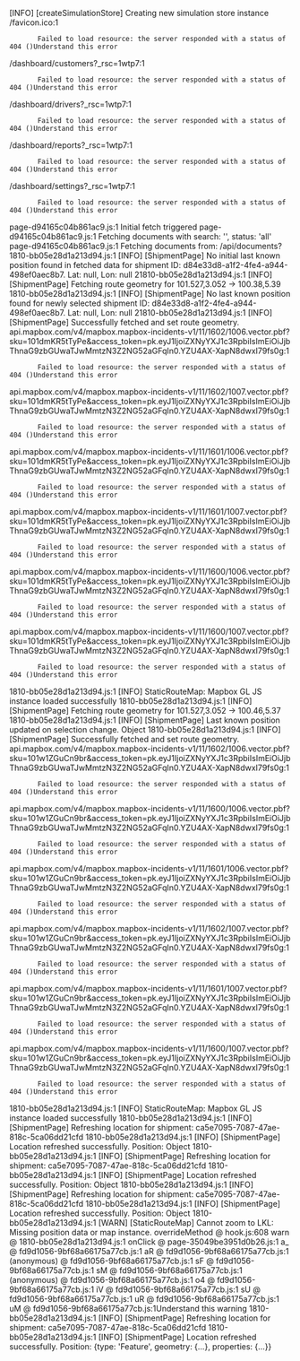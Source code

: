 [INFO] [createSimulationStore] Creating new simulation store instance
/favicon.ico:1 
            
            
           Failed to load resource: the server responded with a status of 404 ()Understand this error
/dashboard/customers?_rsc=1wtp7:1 
            
            
           Failed to load resource: the server responded with a status of 404 ()Understand this error
/dashboard/drivers?_rsc=1wtp7:1 
            
            
           Failed to load resource: the server responded with a status of 404 ()Understand this error
/dashboard/reports?_rsc=1wtp7:1 
            
            
           Failed to load resource: the server responded with a status of 404 ()Understand this error
/dashboard/settings?_rsc=1wtp7:1 
            
            
           Failed to load resource: the server responded with a status of 404 ()Understand this error
page-d94165c04b861ac9.js:1 Initial fetch triggered
page-d94165c04b861ac9.js:1 Fetching documents with search: '', status: 'all'
page-d94165c04b861ac9.js:1 Fetching documents from: /api/documents?
1810-bb05e28d1a213d94.js:1 [INFO] [ShipmentPage] No initial last known position found in fetched data for shipment ID: d84e33d8-a1f2-4fe4-a944-498ef0aec8b7. Lat: null, Lon: null
21810-bb05e28d1a213d94.js:1 [INFO] [ShipmentPage] Fetching route geometry for 101.527,3.052 -> 100.38,5.39
1810-bb05e28d1a213d94.js:1 [INFO] [ShipmentPage] No last known position found for newly selected shipment ID: d84e33d8-a1f2-4fe4-a944-498ef0aec8b7. Lat: null, Lon: null
21810-bb05e28d1a213d94.js:1 [INFO] [ShipmentPage] Successfully fetched and set route geometry.
api.mapbox.com/v4/mapbox.mapbox-incidents-v1/11/1602/1006.vector.pbf?sku=101dmKR5tTyPe&access_token=pk.eyJ1IjoiZXNyYXJ1c3RpbiIsImEiOiJjbThnaG9zbGUwaTJwMmtzN3Z2NG52aGFqIn0.YZU4AX-XapN8dwxI79fs0g:1 
            
            
           Failed to load resource: the server responded with a status of 404 ()Understand this error
api.mapbox.com/v4/mapbox.mapbox-incidents-v1/11/1602/1007.vector.pbf?sku=101dmKR5tTyPe&access_token=pk.eyJ1IjoiZXNyYXJ1c3RpbiIsImEiOiJjbThnaG9zbGUwaTJwMmtzN3Z2NG52aGFqIn0.YZU4AX-XapN8dwxI79fs0g:1 
            
            
           Failed to load resource: the server responded with a status of 404 ()Understand this error
api.mapbox.com/v4/mapbox.mapbox-incidents-v1/11/1601/1006.vector.pbf?sku=101dmKR5tTyPe&access_token=pk.eyJ1IjoiZXNyYXJ1c3RpbiIsImEiOiJjbThnaG9zbGUwaTJwMmtzN3Z2NG52aGFqIn0.YZU4AX-XapN8dwxI79fs0g:1 
            
            
           Failed to load resource: the server responded with a status of 404 ()Understand this error
api.mapbox.com/v4/mapbox.mapbox-incidents-v1/11/1601/1007.vector.pbf?sku=101dmKR5tTyPe&access_token=pk.eyJ1IjoiZXNyYXJ1c3RpbiIsImEiOiJjbThnaG9zbGUwaTJwMmtzN3Z2NG52aGFqIn0.YZU4AX-XapN8dwxI79fs0g:1 
            
            
           Failed to load resource: the server responded with a status of 404 ()Understand this error
api.mapbox.com/v4/mapbox.mapbox-incidents-v1/11/1600/1006.vector.pbf?sku=101dmKR5tTyPe&access_token=pk.eyJ1IjoiZXNyYXJ1c3RpbiIsImEiOiJjbThnaG9zbGUwaTJwMmtzN3Z2NG52aGFqIn0.YZU4AX-XapN8dwxI79fs0g:1 
            
            
           Failed to load resource: the server responded with a status of 404 ()Understand this error
api.mapbox.com/v4/mapbox.mapbox-incidents-v1/11/1600/1007.vector.pbf?sku=101dmKR5tTyPe&access_token=pk.eyJ1IjoiZXNyYXJ1c3RpbiIsImEiOiJjbThnaG9zbGUwaTJwMmtzN3Z2NG52aGFqIn0.YZU4AX-XapN8dwxI79fs0g:1 
            
            
           Failed to load resource: the server responded with a status of 404 ()Understand this error
1810-bb05e28d1a213d94.js:1 [INFO] StaticRouteMap: Mapbox GL JS instance loaded successfully
1810-bb05e28d1a213d94.js:1 [INFO] [ShipmentPage] Fetching route geometry for 101.527,3.052 -> 100.46,5.37
1810-bb05e28d1a213d94.js:1 [INFO] [ShipmentPage] Last known position updated on selection change. Object
1810-bb05e28d1a213d94.js:1 [INFO] [ShipmentPage] Successfully fetched and set route geometry.
api.mapbox.com/v4/mapbox.mapbox-incidents-v1/11/1602/1006.vector.pbf?sku=101w1ZGuCn9br&access_token=pk.eyJ1IjoiZXNyYXJ1c3RpbiIsImEiOiJjbThnaG9zbGUwaTJwMmtzN3Z2NG52aGFqIn0.YZU4AX-XapN8dwxI79fs0g:1 
            
            
           Failed to load resource: the server responded with a status of 404 ()Understand this error
api.mapbox.com/v4/mapbox.mapbox-incidents-v1/11/1600/1006.vector.pbf?sku=101w1ZGuCn9br&access_token=pk.eyJ1IjoiZXNyYXJ1c3RpbiIsImEiOiJjbThnaG9zbGUwaTJwMmtzN3Z2NG52aGFqIn0.YZU4AX-XapN8dwxI79fs0g:1 
            
            
           Failed to load resource: the server responded with a status of 404 ()Understand this error
api.mapbox.com/v4/mapbox.mapbox-incidents-v1/11/1601/1006.vector.pbf?sku=101w1ZGuCn9br&access_token=pk.eyJ1IjoiZXNyYXJ1c3RpbiIsImEiOiJjbThnaG9zbGUwaTJwMmtzN3Z2NG52aGFqIn0.YZU4AX-XapN8dwxI79fs0g:1 
            
            
           Failed to load resource: the server responded with a status of 404 ()Understand this error
api.mapbox.com/v4/mapbox.mapbox-incidents-v1/11/1602/1007.vector.pbf?sku=101w1ZGuCn9br&access_token=pk.eyJ1IjoiZXNyYXJ1c3RpbiIsImEiOiJjbThnaG9zbGUwaTJwMmtzN3Z2NG52aGFqIn0.YZU4AX-XapN8dwxI79fs0g:1 
            
            
           Failed to load resource: the server responded with a status of 404 ()Understand this error
api.mapbox.com/v4/mapbox.mapbox-incidents-v1/11/1601/1007.vector.pbf?sku=101w1ZGuCn9br&access_token=pk.eyJ1IjoiZXNyYXJ1c3RpbiIsImEiOiJjbThnaG9zbGUwaTJwMmtzN3Z2NG52aGFqIn0.YZU4AX-XapN8dwxI79fs0g:1 
            
            
           Failed to load resource: the server responded with a status of 404 ()Understand this error
api.mapbox.com/v4/mapbox.mapbox-incidents-v1/11/1600/1007.vector.pbf?sku=101w1ZGuCn9br&access_token=pk.eyJ1IjoiZXNyYXJ1c3RpbiIsImEiOiJjbThnaG9zbGUwaTJwMmtzN3Z2NG52aGFqIn0.YZU4AX-XapN8dwxI79fs0g:1 
            
            
           Failed to load resource: the server responded with a status of 404 ()Understand this error
1810-bb05e28d1a213d94.js:1 [INFO] StaticRouteMap: Mapbox GL JS instance loaded successfully
1810-bb05e28d1a213d94.js:1 [INFO] [ShipmentPage] Refreshing location for shipment: ca5e7095-7087-47ae-818c-5ca06dd21cfd
1810-bb05e28d1a213d94.js:1 [INFO] [ShipmentPage] Location refreshed successfully. Position: Object
1810-bb05e28d1a213d94.js:1 [INFO] [ShipmentPage] Refreshing location for shipment: ca5e7095-7087-47ae-818c-5ca06dd21cfd
1810-bb05e28d1a213d94.js:1 [INFO] [ShipmentPage] Location refreshed successfully. Position: Object
1810-bb05e28d1a213d94.js:1 [INFO] [ShipmentPage] Refreshing location for shipment: ca5e7095-7087-47ae-818c-5ca06dd21cfd
1810-bb05e28d1a213d94.js:1 [INFO] [ShipmentPage] Location refreshed successfully. Position: Object
1810-bb05e28d1a213d94.js:1 [WARN] [StaticRouteMap] Cannot zoom to LKL: Missing position data or map instance.
overrideMethod @ hook.js:608
warn @ 1810-bb05e28d1a213d94.js:1
onClick @ page-35049be3951d0b26.js:1
a_ @ fd9d1056-9bf68a66175a77cb.js:1
aR @ fd9d1056-9bf68a66175a77cb.js:1
(anonymous) @ fd9d1056-9bf68a66175a77cb.js:1
sF @ fd9d1056-9bf68a66175a77cb.js:1
sM @ fd9d1056-9bf68a66175a77cb.js:1
(anonymous) @ fd9d1056-9bf68a66175a77cb.js:1
o4 @ fd9d1056-9bf68a66175a77cb.js:1
iV @ fd9d1056-9bf68a66175a77cb.js:1
sU @ fd9d1056-9bf68a66175a77cb.js:1
uR @ fd9d1056-9bf68a66175a77cb.js:1
uM @ fd9d1056-9bf68a66175a77cb.js:1Understand this warning
1810-bb05e28d1a213d94.js:1 [INFO] [ShipmentPage] Refreshing location for shipment: ca5e7095-7087-47ae-818c-5ca06dd21cfd
1810-bb05e28d1a213d94.js:1 [INFO] [ShipmentPage] Location refreshed successfully. Position: {type: 'Feature', geometry: {…}, properties: {…}}